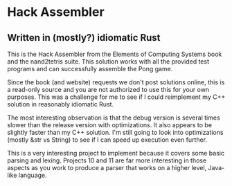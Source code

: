 # Hack Assembler
## Written in (mostly?) idiomatic Rust

This is the Hack Assembler from the Elements of Computing Systems book and the nand2tetris suite. This solution works
with all the provided test programs and can successfully assemble the Pong game.

Since the book (and website) requests we don't post solutions online, this is a read-only source and you are not
authorized to use this for your own purposes. This was a challenge for me to see if I could reimplement my C++ solution
in reasonably idiomatic Rust.

The most interesting observation is that the debug version is several times slower than the release version with
optimizations. It also appears to be slightly faster than my C++ solution. I'm still going to look into optimizations
(mostly &str vs String) to see if I can speed up execution even further.

This is a very interesting project to implement because it covers some basic parsing and lexing. Projects 10 and 11 are
far more interesting in those aspects as you work to produce a parser that works on a higher level, Java-like language.
